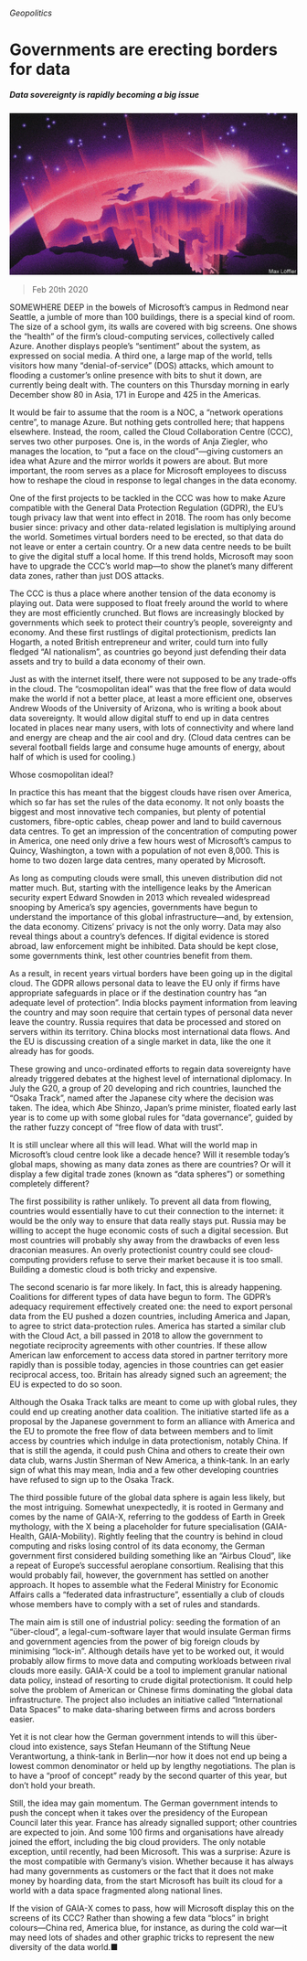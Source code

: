###### Geopolitics

# Governments are erecting borders for data 

##### Data sovereignty is rapidly becoming a big issue 

![image](images/20200222_SRD005_0.jpg) 

> Feb 20th 2020 

SOMEWHERE DEEP in the bowels of Microsoft’s campus in Redmond near Seattle, a jumble of more than 100 buildings, there is a special kind of room. The size of a school gym, its walls are covered with big screens. One shows the “health” of the firm’s cloud-computing services, collectively called Azure. Another displays people’s “sentiment” about the system, as expressed on social media. A third one, a large map of the world, tells visitors how many “denial-of-service” (DOS) attacks, which amount to flooding a customer’s online presence with bits to shut it down, are currently being dealt with. The counters on this Thursday morning in early December show 80 in Asia, 171 in Europe and 425 in the Americas.

It would be fair to assume that the room is a NOC, a “network operations centre”, to manage Azure. But nothing gets controlled here; that happens elsewhere. Instead, the room, called the Cloud Collaboration Centre (CCC), serves two other purposes. One is, in the words of Anja Ziegler, who manages the location, to “put a face on the cloud”—giving customers an idea what Azure and the mirror worlds it powers are about. But more important, the room serves as a place for Microsoft employees to discuss how to reshape the cloud in response to legal changes in the data economy.


One of the first projects to be tackled in the CCC was how to make Azure compatible with the General Data Protection Regulation (GDPR), the EU’s tough privacy law that went into effect in 2018. The room has only become busier since: privacy and other data-related legislation is multiplying around the world. Sometimes virtual borders need to be erected, so that data do not leave or enter a certain country. Or a new data centre needs to be built to give the digital stuff a local home. If this trend holds, Microsoft may soon have to upgrade the CCC’s world map—to show the planet’s many different data zones, rather than just DOS attacks.

The CCC is thus a place where another tension of the data economy is playing out. Data were supposed to float freely around the world to where they are most efficiently crunched. But flows are increasingly blocked by governments which seek to protect their country’s people, sovereignty and economy. And these first rustlings of digital protectionism, predicts Ian Hogarth, a noted British entrepreneur and writer, could turn into fully fledged “AI nationalism”, as countries go beyond just defending their data assets and try to build a data economy of their own.

Just as with the internet itself, there were not supposed to be any trade-offs in the cloud. The “cosmopolitan ideal” was that the free flow of data would make the world if not a better place, at least a more efficient one, observes Andrew Woods of the University of Arizona, who is writing a book about data sovereignty. It would allow digital stuff to end up in data centres located in places near many users, with lots of connectivity and where land and energy are cheap and the air cool and dry. (Cloud data centres can be several football fields large and consume huge amounts of energy, about half of which is used for cooling.)

Whose cosmopolitan ideal?

In practice this has meant that the biggest clouds have risen over America, which so far has set the rules of the data economy. It not only boasts the biggest and most innovative tech companies, but plenty of potential customers, fibre-optic cables, cheap power and land to build cavernous data centres. To get an impression of the concentration of computing power in America, one need only drive a few hours west of Microsoft’s campus to Quincy, Washington, a town with a population of not even 8,000. This is home to two dozen large data centres, many operated by Microsoft.

As long as computing clouds were small, this uneven distribution did not matter much. But, starting with the intelligence leaks by the American security expert Edward Snowden in 2013 which revealed widespread snooping by America’s spy agencies, governments have begun to understand the importance of this global infrastructure—and, by extension, the data economy. Citizens’ privacy is not the only worry. Data may also reveal things about a country’s defences. If digital evidence is stored abroad, law enforcement might be inhibited. Data should be kept close, some governments think, lest other countries benefit from them.

As a result, in recent years virtual borders have been going up in the digital cloud. The GDPR allows personal data to leave the EU only if firms have appropriate safeguards in place or if the destination country has “an adequate level of protection”. India blocks payment information from leaving the country and may soon require that certain types of personal data never leave the country. Russia requires that data be processed and stored on servers within its territory. China blocks most international data flows. And the EU is discussing creation of a single market in data, like the one it already has for goods.

These growing and unco-ordinated efforts to regain data sovereignty have already triggered debates at the highest level of international diplomacy. In July the G20, a group of 20 developing and rich countries, launched the “Osaka Track”, named after the Japanese city where the decision was taken. The idea, which Abe Shinzo, Japan’s prime minister, floated early last year is to come up with some global rules for “data governance”, guided by the rather fuzzy concept of “free flow of data with trust”.

It is still unclear where all this will lead. What will the world map in Microsoft’s cloud centre look like a decade hence? Will it resemble today’s global maps, showing as many data zones as there are countries? Or will it display a few digital trade zones (known as “data spheres”) or something completely different?


The first possibility is rather unlikely. To prevent all data from flowing, countries would essentially have to cut their connection to the internet: it would be the only way to ensure that data really stays put. Russia may be willing to accept the huge economic costs of such a digital secession. But most countries will probably shy away from the drawbacks of even less draconian measures. An overly protectionist country could see cloud-computing providers refuse to serve their market because it is too small. Building a domestic cloud is both tricky and expensive.

The second scenario is far more likely. In fact, this is already happening. Coalitions for different types of data have begun to form. The GDPR’s adequacy requirement effectively created one: the need to export personal data from the EU pushed a dozen countries, including America and Japan, to agree to strict data-protection rules. America has started a similar club with the Cloud Act, a bill passed in 2018 to allow the government to negotiate reciprocity agreements with other countries. If these allow American law enforcement to access data stored in partner territory more rapidly than is possible today, agencies in those countries can get easier reciprocal access, too. Britain has already signed such an agreement; the EU is expected to do so soon.

Although the Osaka Track talks are meant to come up with global rules, they could end up creating another data coalition. The initiative started life as a proposal by the Japanese government to form an alliance with America and the EU to promote the free flow of data between members and to limit access by countries which indulge in data protectionism, notably China. If that is still the agenda, it could push China and others to create their own data club, warns Justin Sherman of New America, a think-tank. In an early sign of what this may mean, India and a few other developing countries have refused to sign up to the Osaka Track.

The third possible future of the global data sphere is again less likely, but the most intriguing. Somewhat unexpectedly, it is rooted in Germany and comes by the name of GAIA-X, referring to the goddess of Earth in Greek mythology, with the X being a placeholder for future specialisation (GAIA-Health, GAIA-Mobility). Rightly feeling that the country is behind in cloud computing and risks losing control of its data economy, the German government first considered building something like an “Airbus Cloud”, like a repeat of Europe’s successful aeroplane consortium. Realising that this would probably fail, however, the government has settled on another approach. It hopes to assemble what the Federal Ministry for Economic Affairs calls a “federated data infrastructure”, essentially a club of clouds whose members have to comply with a set of rules and standards.

The main aim is still one of industrial policy: seeding the formation of an “über-cloud”, a legal-cum-software layer that would insulate German firms and government agencies from the power of big foreign clouds by minimising “lock-in”. Although details have yet to be worked out, it would probably allow firms to move data and computing workloads between rival clouds more easily. GAIA-X could be a tool to implement granular national data policy, instead of resorting to crude digital protectionism. It could help solve the problem of American or Chinese firms dominating the global data infrastructure. The project also includes an initiative called “International Data Spaces” to make data-sharing between firms and across borders easier.

Yet it is not clear how the German government intends to will this über-cloud into existence, says Stefan Heumann of the Stiftung Neue Verantwortung, a think-tank in Berlin—nor how it does not end up being a lowest common denominator or held up by lengthy negotiations. The plan is to have a “proof of concept” ready by the second quarter of this year, but don’t hold your breath.

Still, the idea may gain momentum. The German government intends to push the concept when it takes over the presidency of the European Council later this year. France has already signalled support; other countries are expected to join. And some 100 firms and organisations have already joined the effort, including the big cloud providers. The only notable exception, until recently, had been Microsoft. This was a surprise: Azure is the most compatible with Germany’s vision. Whether because it has always had many governments as customers or the fact that it does not make money by hoarding data, from the start Microsoft has built its cloud for a world with a data space fragmented along national lines.

If the vision of GAIA-X comes to pass, how will Microsoft display this on the screens of its CCC? Rather than showing a few data “blocs” in bright colours—China red, America blue, for instance, as during the cold war—it may need lots of shades and other graphic tricks to represent the new diversity of the data world.■

